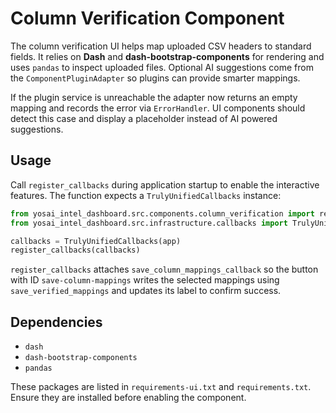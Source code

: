 # Column Verification Component

The column verification UI helps map uploaded CSV headers to standard fields.
It relies on **Dash** and **dash-bootstrap-components** for rendering and uses
`pandas` to inspect uploaded files. Optional AI suggestions come from the
`ComponentPluginAdapter` so plugins can provide smarter mappings.

If the plugin service is unreachable the adapter now returns an empty mapping
and records the error via ``ErrorHandler``. UI components should detect this
case and display a placeholder instead of AI powered suggestions.

## Usage

Call `register_callbacks` during application startup to enable the interactive
features. The function expects a `TrulyUnifiedCallbacks` instance:

```python
from yosai_intel_dashboard.src.components.column_verification import register_callbacks
from yosai_intel_dashboard.src.infrastructure.callbacks import TrulyUnifiedCallbacks

callbacks = TrulyUnifiedCallbacks(app)
register_callbacks(callbacks)
```

`register_callbacks` attaches `save_column_mappings_callback` so the button with
ID `save-column-mappings` writes the selected mappings using
`save_verified_mappings` and updates its label to confirm success.

## Dependencies

- `dash`
- `dash-bootstrap-components`
- `pandas`

These packages are listed in `requirements-ui.txt` and `requirements.txt`.
Ensure they are installed before enabling the component.

